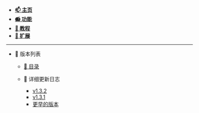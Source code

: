 - [**📫 主页**](../README.md)
- [**📻 功能**](../Function/README.md)
- [**🔮 教程**](../Tutorial/README.md)
- [**🌌 扩展**](../Extension/README.md)

---

- 🎡 版本列表
  - [📖 目录](README.md)

  - 📅 详细更新日志
    - [v1.3.2](v1.3.2.md)
    - [v1.3.1](v1.3.1.md)
    - [更早的版本](https://github.com/Zaitonn/Serein/releases)
